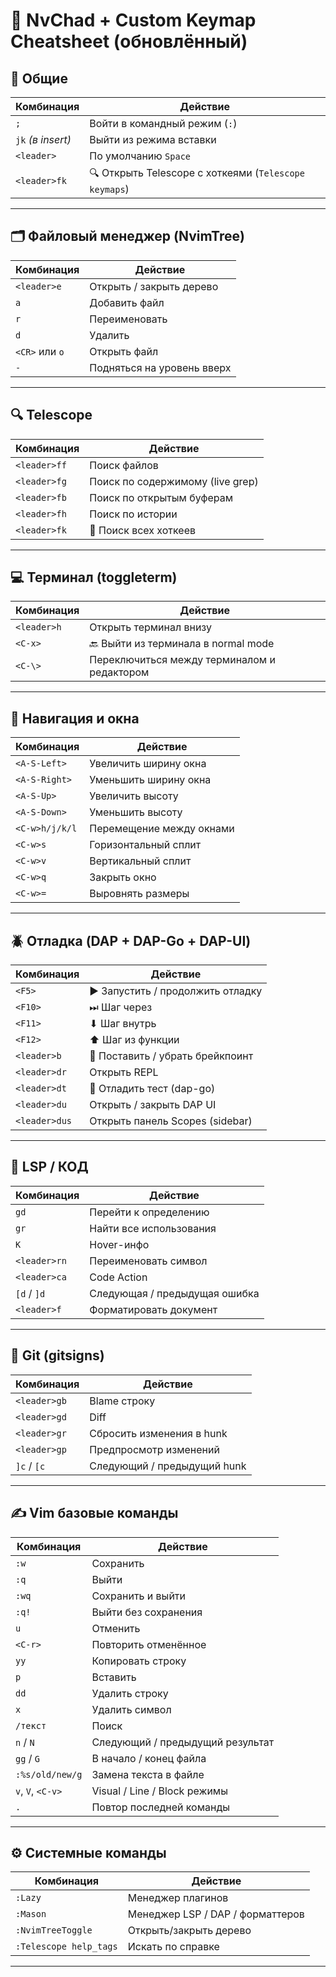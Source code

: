 # 🧠 NvChad + Custom Keymap Cheatsheet (обновлённый)

## 🧩 Общие
| Комбинация | Действие |
|-------------|-----------|
| `;` | Войти в командный режим (`:`) |
| `jk` *(в insert)* | Выйти из режима вставки |
| `<leader>` | По умолчанию `Space` |
| `<leader>fk` | 🔍 Открыть Telescope с хоткеями (`Telescope keymaps`) |

---

## 🗂️ Файловый менеджер (NvimTree)
| Комбинация | Действие |
|-------------|-----------|
| `<leader>e` | Открыть / закрыть дерево |
| `a` | Добавить файл |
| `r` | Переименовать |
| `d` | Удалить |
| `<CR>` или `o` | Открыть файл |
| `-` | Подняться на уровень вверх |

---

## 🔍 Telescope
| Комбинация | Действие |
|-------------|-----------|
| `<leader>ff` | Поиск файлов |
| `<leader>fg` | Поиск по содержимому (live grep) |
| `<leader>fb` | Поиск по открытым буферам |
| `<leader>fh` | Поиск по истории |
| `<leader>fk` | 🔑 Поиск всех хоткеев |

---

## 💻 Терминал (toggleterm)
| Комбинация | Действие |
|-------------|-----------|
| `<leader>h` | Открыть терминал внизу |
| `<C-x>` | 🔙 Выйти из терминала в normal mode |
| `<C-\>` | Переключиться между терминалом и редактором |

---

## 🧭 Навигация и окна
| Комбинация | Действие |
|-------------|-----------|
| `<A-S-Left>` | Увеличить ширину окна |
| `<A-S-Right>` | Уменьшить ширину окна |
| `<A-S-Up>` | Увеличить высоту |
| `<A-S-Down>` | Уменьшить высоту |
| `<C-w>h/j/k/l` | Перемещение между окнами |
| `<C-w>s` | Горизонтальный сплит |
| `<C-w>v` | Вертикальный сплит |
| `<C-w>q` | Закрыть окно |
| `<C-w>=` | Выровнять размеры |

---

## 🪲 Отладка (DAP + DAP-Go + DAP-UI)
| Комбинация | Действие |
|-------------|-----------|
| `<F5>` | ▶️ Запустить / продолжить отладку |
| `<F10>` | ⏭ Шаг через |
| `<F11>` | ⬇ Шаг внутрь |
| `<F12>` | ⬆ Шаг из функции |
| `<leader>b` | 🔴 Поставить / убрать брейкпоинт |
| `<leader>dr` | Открыть REPL |
| `<leader>dt` | 🧪 Отладить тест (dap-go) |
| `<leader>du` | Открыть / закрыть DAP UI |
| `<leader>dus` | Открыть панель Scopes (sidebar) |

---

## 🧠 LSP / КОД
| Комбинация | Действие |
|-------------|-----------|
| `gd` | Перейти к определению |
| `gr` | Найти все использования |
| `K` | Hover-инфо |
| `<leader>rn` | Переименовать символ |
| `<leader>ca` | Code Action |
| `[d` / `]d` | Следующая / предыдущая ошибка |
| `<leader>f` | Форматировать документ |

---

## 🌲 Git (gitsigns)
| Комбинация | Действие |
|-------------|-----------|
| `<leader>gb` | Blame строку |
| `<leader>gd` | Diff |
| `<leader>gr` | Сбросить изменения в hunk |
| `<leader>gp` | Предпросмотр изменений |
| `]c` / `[c` | Следующий / предыдущий hunk |

---

## ✍️ Vim базовые команды
| Комбинация | Действие |
|-------------|-----------|
| `:w` | Сохранить |
| `:q` | Выйти |
| `:wq` | Сохранить и выйти |
| `:q!` | Выйти без сохранения |
| `u` | Отменить |
| `<C-r>` | Повторить отменённое |
| `yy` | Копировать строку |
| `p` | Вставить |
| `dd` | Удалить строку |
| `x` | Удалить символ |
| `/текст` | Поиск |
| `n` / `N` | Следующий / предыдущий результат |
| `gg` / `G` | В начало / конец файла |
| `:%s/old/new/g` | Замена текста в файле |
| `v`, `V`, `<C-v>` | Visual / Line / Block режимы |
| `.` | Повтор последней команды |

---

## ⚙️ Системные команды
| Комбинация | Действие |
|-------------|-----------|
| `:Lazy` | Менеджер плагинов |
| `:Mason` | Менеджер LSP / DAP / форматтеров |
| `:NvimTreeToggle` | Открыть/закрыть дерево |
| `:Telescope help_tags` | Искать по справке |

---


